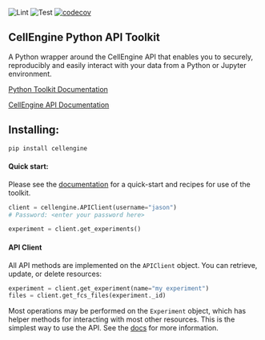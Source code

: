 ![Lint](https://github.com/primitybio/cellengine-python-toolkit/workflows/Lint/badge.svg)
![Test](https://github.com/primitybio/cellengine-python-toolkit/workflows/Test/badge.svg)
[![codecov](https://codecov.io/gh/primitybio/cellengine-python-toolkit/branch/master/graph/badge.svg)](https://codecov.io/gh/primitybio/cellengine-python-toolkit)

CellEngine Python API Toolkit
-----

A Python wrapper around the CellEngine API that enables you to securely,
reproducibly and easily interact with your data from a Python or Jupyter
environment.

[Python Toolkit Documentation](https://primitybio.github.io/cellengine-python-toolkit/)

[CellEngine API Documentation](https://docs.cellengine.com/api/)

## Installing:
```bash
pip install cellengine
```

#### Quick start:
Please see the [documentation](https://primitybio.github.io/cellengine-python-toolkit/) for a quick-start and recipes for use of the toolkit.

```python
client = cellengine.APIClient(username="jason")
# Password: <enter your password here>

experiment = client.get_experiments()
```

#### API Client

All API methods are implemented on the `APIClient` object. You can retrieve,
update, or delete resources:
```python
experiment = client.get_experiment(name="my experiment")
files = client.get_fcs_files(experiment._id)
```

Most operations may be performed on the `Experiment` object, which has helper
methods for interacting with most other resources. This is the simplest
way to use the API.
See the [docs](https://primitybio.github.io/cellengine-python-toolkit/experiments/) for more information.
